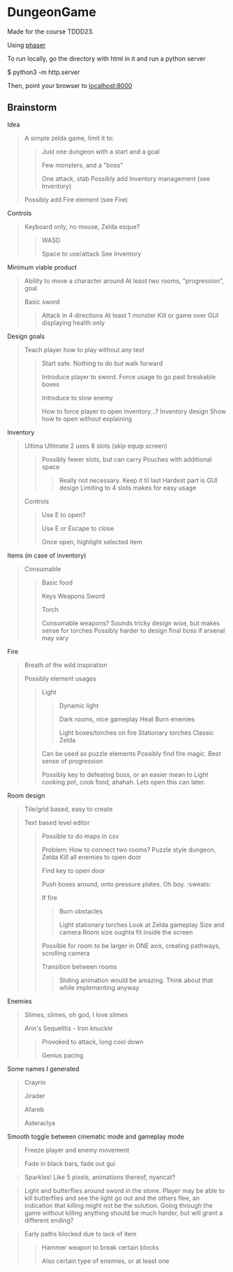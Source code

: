 # DungeonGame

Made for the course TDDD23.

Using [phaser](http://phaser.io/)

To run locally, go the directory with html in it and run a python server

  $ python3 -m http.server

Then, point your browser to [localhost:8000](http://localhost:8000)


## Brainstorm

Idea
> A simple zelda game, limit it to:
>> Just one dungeon with a start and a goal
>> 
>> Few monsters, and a "boss"
>> 
>> One attack, stab
> Possibly add Inventory management (see Inventory)
> 
> Possibly add Fire element (see Fire)

Controls
> Keyboard only, no mouse, Zelda esque?
>> WASD
>> 
>> Space to use/attack
> See Inventory

Minimum viable product
> Ability to move a character around
> At least two rooms, "progression", goal
> 
> Basic sword
>> Attack in 4 directions
> At least 1 monster
>> Kill or game over
> GUI displaying health only

Design goals
> Teach player how to play without any text
>> Start safe. Nothing to do but walk forward
>> 
>> Introduce player to sword. Force usage to go past breakable boxes
>> 
>> Introduce to slow enemy
>> 
>> How to force player to open inventory...?
> Inventory design
>> Show how to open without explaining

Inventory
> Ultima Ultimate 2 uses 8 slots (skip equip screen)
>> Possibly fewer slots, but can carry Pouches with additional space
>>> Really not necessary. Keep it til last
>> Hardest part is GUI design
> Limiting to 4 slots makes for easy usage
> 
> Controls
>> Use E to open?
>> 
>> Use E or Escape to close
>> 
>> Once open, highlight selected item

Items (in case of inventory)
> Consumable
>> Basic food
>> 
>> Keys
> Weapons
>> Sword
>> 
>> Torch
>> 
>> Consumable weapons? Sounds tricky design wise, but makes sense for torches
> Possibly harder to design final boss if arsenal may vary

Fire
> Breath of the wild inspiration
> 
> Possibly element usages
>> Light
>>> Dynamic light
>>> 
>>> Dark rooms, nice gameplay
>> Heat
>>> Burn enemies
>>> 
>>> Light boxes/torches on fire
> Stationary torches
>> Classic Zelda
>> 
>> Can be used as puzzle elements
> Possibly find fire magic.
>> Best sense of progression
>> 
>> Possibly key to defeating boss, or an easier mean to
> Light cooking pot, cook food, ahahah. Lets open this can later.

Room design
> Tile/grid based, easy to create
> 
> Text based level editor
>> Possible to do maps in csv
>> 
>> Problem: How to connect two rooms?
> Puzzle style dungeon, Zelda
>> Kill all enemies to open door
>> 
>> Find key to open door
>> 
>> Push boxes around, onto pressure plates. Oh boy. :sweats:
>> 
>> If fire
>>> Burn obstacles
>>> 
>>> Light stationary torches
>> Look at Zelda gameplay
> Size and camera
>> Room size oughta fit inside the screen
>> 
>> Possible for room to be larger in ONE axis, creating pathways, scrolling camera
>> 
>> Transition between rooms
>>> Sliding animation would be amazing. Think about that while implementing anyway

Enemies
> Slimes, slimes, oh god, I love slimes
> 
> Arin's Sequelitis - Iron knuckle
>> Provoked to attack, long cool down
>> 
>> Genius pacing

Some names I generated
> Crayrin
> 
> Jirader
> 
> Afareb
> 
> Asteraclya

Smooth toggle between cinematic mode and gameplay mode
> Freeze player and enemy movement
> 
> Fade in black bars, fade out gui

> Sparkles! Like 5 pixels, animations thereof, nyancat?

> Light and butterflies around sword in the stone. Player may be able to kill
> butterflies and see the light go out and the others flee, an indication that
> killing might not be the solution. Going through the game without killing
> anything should be much harder, but will grant a different ending?

> Early paths blocked due to lack of item
>> Hammer weapon to break certain blocks
>>
>> Also certain type of enemies, or at least one
